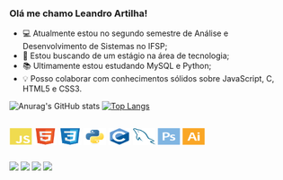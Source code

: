 ### Olá me chamo Leandro Artilha!

- 💻 Atualmente estou no segundo semestre de Análise e Desenvolvimento de Sistemas no IFSP;
- 💼 Estou buscando de um estágio na área de tecnologia;
- 📚 Ultimamente estou estudando MySQL e Python;
- 💡 Posso colaborar com conhecimentos sólidos sobre JavaScript, C, HTML5 e CSS3.

![Anurag's GitHub stats](https://github-readme-stats.vercel.app/api?username=leandroartilha&show_icons=true&theme=radical)
[![Top Langs](https://github-readme-stats.vercel.app/api/top-langs/?username=leandroartilha&layout=compact&langs_count=16&theme=radical)](https://github.com/leandroartilha/github-readme-stats)

<div style="display: inline_block"><br>
  <img align="center" alt="Le-Js" height="30" width="40" src="https://raw.githubusercontent.com/devicons/devicon/master/icons/javascript/javascript-plain.svg">
  <img align="center" alt="Le-css" height="30" width="40" src="https://raw.githubusercontent.com/devicons/devicon/master/icons/html5/html5-original.svg">
  <img align="center" alt="Le-Js" height="30" width="40" src="https://raw.githubusercontent.com/devicons/devicon/master/icons/css3/css3-original.svg">
  <img align="center" alt="Le-Js" height="30" width="40" src="https://raw.githubusercontent.com/devicons/devicon/master/icons/python/python-original.svg">
  <img align="center" alt="Le-Js" height="30" width="40" src="https://raw.githubusercontent.com/devicons/devicon/master/icons/c/c-original.svg">
  <img align="center" alt="Le-Js" height="30" width="40" src="https://raw.githubusercontent.com/devicons/devicon/master/icons/mysql/mysql-original.svg">
  <img align="center" alt="Le-Js" height="30" width="40" src="https://raw.githubusercontent.com/devicons/devicon/master/icons/photoshop/photoshop-plain.svg">
  <img align="center" alt="Le-Js" height="30" width="40" src="https://raw.githubusercontent.com/devicons/devicon/master/icons/illustrator/illustrator-plain.svg">

</div>

##

<div>
  <a href="https://www.instagram.com/leeandro_artilha/" target="_blank"><img src="https://img.shields.io/badge/Instagram-E4405F?style=for-the-badge&logo=instagram&logoColor=white" target="_blank"></a>
  <a href="https://www.linkedin.com/in/leandroartilha/" target="_blank"><img src="https://img.shields.io/badge/LinkedIn-0077B5?style=for-the-badge&logo=linkedin&logoColor=white" target="_blank"></a>
  <a href="https://github.com/leandroartilha" target="_blank"><img src="https://img.shields.io/badge/GitHub-100000?style=for-the-badge&logo=github&logoColor=white" target="_blank"></a>
  <a href="mailto:leandro.s.artilha@gmail.com" target="_blank"><img src="https://img.shields.io/badge/Gmail-D14836?style=for-the-badge&logo=gmail&logoColor=white" target="_blank"></a>
</div>




